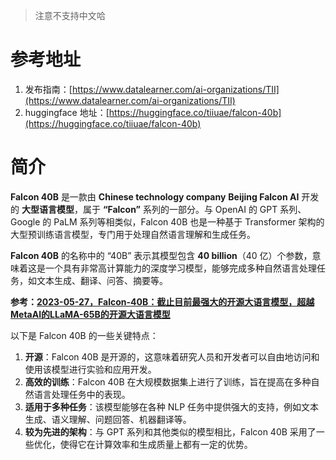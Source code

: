 > 注意不支持中文哈
>

# 参考地址
1. 发布指南：[https://www.datalearner.com/ai-organizations/TII](https://www.datalearner.com/ai-organizations/TII)
2. huggingface 地址：[https://huggingface.co/tiiuae/falcon-40b](https://huggingface.co/tiiuae/falcon-40b)

# 简介
**Falcon 40B** 是一款由 **Chinese technology company** **Beijing Falcon AI** 开发的 **大型语言模型**，属于 **“Falcon”** 系列的一部分。与 OpenAI 的 GPT 系列、Google 的 PaLM 系列等相类似，Falcon 40B 也是一种基于 Transformer 架构的大型预训练语言模型，专门用于处理自然语言理解和生成任务。

**Falcon 40B** 的名称中的 “40B” 表示其模型包含 **40 billion**（40 亿）个参数，意味着这是一个具有非常高计算能力的深度学习模型，能够完成多种自然语言处理任务，如文本生成、翻译、问答、摘要等。

**参考：**[**2023-05-27，Falcon-40B：截止目前最强大的开源大语言模型，超越MetaAI的LLaMA-65B的开源大语言模型**](https://mp.weixin.qq.com/s/Vy_xWBuZU0AaaPMCIhKIyw)

以下是 Falcon 40B 的一些关键特点：

1. **开源**：Falcon 40B 是开源的，这意味着研究人员和开发者可以自由地访问和使用该模型进行实验和应用开发。
2. **高效的训练**：Falcon 40B 在大规模数据集上进行了训练，旨在提高在多种自然语言处理任务中的表现。
3. **适用于多种任务**：该模型能够在各种 NLP 任务中提供强大的支持，例如文本生成、语义理解、问题回答、机器翻译等。
4. **较为先进的架构**：与 GPT 系列和其他类似的模型相比，Falcon 40B 采用了一些优化，使得它在计算效率和生成质量上都有一定的优势。

